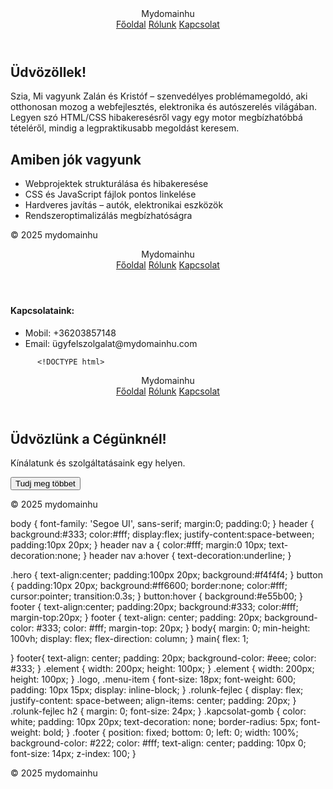 <!DOCTYPE html>
<html lang="hu">
<head>
<meta charset="UTF-8" />
<meta name="viewport" content="width=device-width, initial-scale=1.0" />
<title>Bemutatkozás</title>
<link rel="stylesheet" href="css/style.css" />
</head>
<body>
<header>
<div class="logo">Mydomainhu</div>
<nav>
<a href="index.html">Főoldal</a>
<a href="about.html">Rólunk</a>
<a href="contact.html">Kapcsolat</a>
</nav>
</header>
<main>
<section class="intro">
<h2>Üdvözöllek!</h2>
<p>Szia, Mi vagyunk Zalán és Kristóf – szenvedélyes problémamegoldó, aki otthonosan mozog a webfejlesztés, elektronika és autószerelés világában. Legyen szó HTML/CSS hibakeresésről vagy egy motor megbízhatóbbá tételéről, mindig a legpraktikusabb megoldást keresem.</p>
</section>
</div>
<section class="skills">
<h2>Amiben jók vagyunk</h2>
<ul class="menu">
<li>Webprojektek strukturálása és hibakeresése</li>
<li>CSS és JavaScript fájlok pontos linkelése</li>
<li>Hardveres javítás – autók, elektronikai eszközök</li>
<li>Rendszeroptimalizálás megbízhatóságra</li>
      </ul>
    </section>
  <footer class="footer">
<p>&copy; 2025 mydomainhu</p>
</footer>
</body>
</html>


<!DOCTYPE html>
<html lang="hu">
<head>
<meta charset="UTF-8">
<meta name="viewport" content="width=device-width, initial-scale=1.0">
<title>Családi Vállalkozás</title>
<link rel="stylesheet" href="css/style.css">
</head>
<body>
<header>
<div class="logo">Mydomainhu</div>
<nav>
<a href="index.html">Főoldal</a>
<a href="about.html">Rólunk</a>
<a href="contact.html">Kapcsolat</a>
</nav>
</header>
<section class="skills">
<h4>Kapcsolataink:</h4>
<ul class="menu">
<li>Mobil: +36203857148</li>
<li>Email: ügyfelszolgalat@mydomainhu.com</li>
      </ul>
    </section>
    <footer class="footer">

          <!DOCTYPE html>
<html lang="hu">
<head>
<meta charset="UTF-8">
<meta name="viewport" content="width=device-width, initial-scale=1.0">
<title>Családi Vállalkozás</title>
<link rel="stylesheet" href="css/style.css">
</head>
<body>
<header>
<div class="logo">Mydomainhu</div>
<nav>
<a href="index.html">Főoldal</a>
<a href="about.html">Rólunk</a>
<a href="contact.html">Kapcsolat</a>
</nav>
</header>
<main>
<section class="hero">
<h1>Üdvözlünk a Cégünknél!</h1>
<p>Kínálatunk és szolgáltatásaink egy helyen.</p>
<button id="learnMore">Tudj meg többet</button>
</section>
</main>

 <footer class="footer">
<p>&copy; 2025 mydomainhu</p>
</footer>

<script src="js/script.js"></script>
</body>
</html>

body { font-family: 'Segoe UI', sans-serif; margin:0; padding:0; }
header { background:#333; color:#fff; display:flex; justify-content:space-between; padding:10px 20px; }
header nav a { color:#fff; margin:0 10px; text-decoration:none; }
header nav a:hover { text-decoration:underline; }

.hero { text-align:center; padding:100px 20px; background:#f4f4f4; }
button { padding:10px 20px; background:#ff6600; border:none; color:#fff; cursor:pointer; transition:0.3s; }
button:hover { background:#e55b00; }
footer { text-align:center; padding:20px; background:#333; color:#fff; margin-top:20px; }
footer {
    text-align: center;
    padding: 20px;
    background-color: #333;
    color: #fff;
    margin-top: 20px;
}
body{
    margin: 0;
    min-height: 100vh;
    display: flex;
    flex-direction: column;
}
main{
    flex: 1;

}
footer{
    text-align: center;
    padding: 20px;
    background-color: #eee;
    color: #333;
}
.element {
    width: 200px;
    height: 100px;
}
.element {
    width: 200px;
    height: 100px;
}
.logo,
.menu-item {
    font-size: 18px;
    font-weight: 600;
    padding: 10px 15px;
    display: inline-block;
}
.rolunk-fejlec {
    display: flex;
    justify-content: space-between;
    align-items: center;
    padding: 20px;
}
.rolunk-fejlec h2 {
    margin: 0;
    font-size: 24px;
}
.kapcsolat-gomb {
    color: white;
    padding: 10px 20px;
    text-decoration: none;
    border-radius: 5px;
    font-weight: bold;
}
.footer {
position: fixed;
bottom: 0;
left: 0;
width: 100%;
background-color: #222;
color: #fff;
text-align: center;
padding: 10px 0;
font-size: 14px;
z-index: 100;
}
<p>&copy; 2025 mydomainhu</p>
</footer>

<script src="js/script.js"></script>
</body>
</html>
